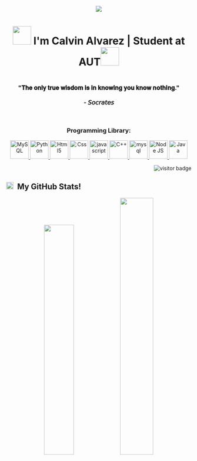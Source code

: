 <p align="center">
  <img src="https://capsule-render.vercel.app/api?type=rounded&color=gradient&text=%20🎯%20Welcome%20to%20my%20GitHub%20profile%20🎯%20&fontAlign=50&fontSize=30&textBg=true" />
</p>
<h1 align="center"><img src="https://i.giphy.com/media/fvT2uzkzsSWmmkvl5g/giphy.webp" width="50"> I'm Calvin Alvarez | Student at AUT<img src="https://i.giphy.com/media/dxPLabTzMtv70CSlX0/giphy.webp" width="50"></h1>
<h3 align="center"><br>"𝐓𝐡𝐞 𝐨𝐧𝐥𝐲 𝐭𝐫𝐮𝐞 𝐰𝐢𝐬𝐝𝐨𝐦 𝐢𝐬 𝐢𝐧 𝐤𝐧𝐨𝐰𝐢𝐧𝐠 𝐲𝐨𝐮 𝐤𝐧𝐨𝐰 𝐧𝐨𝐭𝐡𝐢𝐧𝐠."<br><br>- 𝘚𝘰𝘤𝘳𝘢𝘵𝘦𝘴</h3><br>
<h3 align="center">Programming Library:</h3>
<p align="center"> <a href="https://www.mysql.com/" target="_blank"> <img src="https://img.icons8.com/external-flat-juicy-fish/60/000000/external-sql-coding-and-development-flat-flat-juicy-fish.png" alt="MySQL" width="50" height="50"/> </a> <a href="https://www.python.org/" target="_blank"><img src="https://img.icons8.com/color/144/000000/python--v1.png" alt="Python" width="50" height="50"/> </a> <a href="https://www.w3.org/html/" target="_blank"> <img src="https://img.icons8.com/color/144/000000/html-5--v1.png" alt="Html5" width="50" height="50"/> </a> <a href="https://www.w3schools.com/css/" target="_blank"> <img src="https://img.icons8.com/color/150/000000/css3.png" alt="Css" width="50" height="50"/> </a> <a href="https://developer.mozilla.org/en-US/docs/Web/JavaScript" target="_blank"> <img src="https://img.icons8.com/color/144/000000/javascript--v1.png" alt="javascript" width="50" height="50"/> </a> <a href="https://www.cplusplus.com/doc/tutorial/" target="_blank"> <img src="https://img.icons8.com/color/144/000000/c-plus-plus-logo.png" alt="C++" width="50" height="50"/> </a> 
  <a href="https://www.programiz.com/c-programming" target="_blank"> <img src="https://img.icons8.com/color/144/000000/c-programming.png" alt="mysql" width="50" height="50"/> </a> 
  <a href="https://nodejs.org/en/" target="_blank"> <img src="https://cdn4.iconfinder.com/data/icons/logos-3/456/nodejs-new-pantone-black-256.png" alt="Node JS" width="50" height="50"/> </a> <a href="https://www.java.com/en/" target="_blank"> <img src="https://icons8.com/icon/13679/java" alt="Java" width="50" height="50"/></a> 
  
  
  
  
  
  
 
  
  
  
</p>
<p  align="right"><img src="https://visitor-badge.laobi.icu/badge?page_id=calvin-alvrz" alt="visitor badge"/></p>
<h2><img src="https://i.giphy.com/media/IdyAQJVN2kVPNUrojM/giphy.webp" width="20"> &nbsp;My GitHub Stats!</h2>

<p align="center">
  <img width="40%" src="https://github-readme-stats.vercel.app/api?username=calvin-alvrz&show_icons=true&theme=transparent" /> 
  <img width="42.28%" src="https://github-readme-streak-stats.herokuapp.com/?user=calvin-alvrz&theme=transparent" />
</p>
